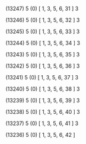 (13247) 5 (0) [ 1, 3, 5, 6, 31 ] 3 


(13246) 5 (0) [ 1, 3, 5, 6, 32 ] 3 


(13245) 5 (0) [ 1, 3, 5, 6, 33 ] 3 


(13244) 5 (0) [ 1, 3, 5, 6, 34 ] 3 


(13243) 5 (0) [ 1, 3, 5, 6, 35 ] 3 


(13242) 5 (0) [ 1, 3, 5, 6, 36 ] 3 


(13241) 5 (0) [ 1, 3, 5, 6, 37 ] 3 


(13240) 5 (0) [ 1, 3, 5, 6, 38 ] 3 


(13239) 5 (0) [ 1, 3, 5, 6, 39 ] 3 


(13238) 5 (0) [ 1, 3, 5, 6, 40 ] 3 


(13237) 5 (0) [ 1, 3, 5, 6, 41 ] 3 


(13236) 5 (0) [ 1, 3, 5, 6, 42 ]  

